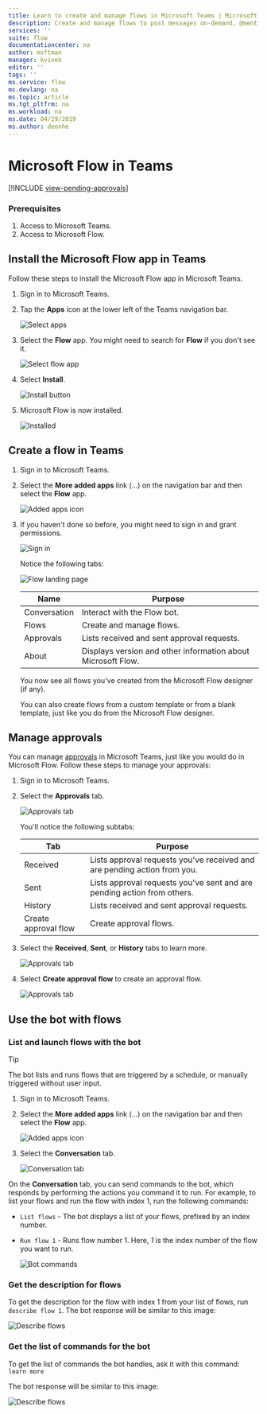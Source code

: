 ```yaml
---
title: Learn to create and manage flows in Microsoft Teams | Microsoft Docs
description: Create and manage flows to post messages on-demand, @mention users and channels, post cards with response options, and more.
services: ''
suite: flow
documentationcenter: na
author: msftman
manager: kvivek
editor: ''
tags: ''
ms.service: flow
ms.devlang: na
ms.topic: article
ms.tgt_pltfrm: na
ms.workload: na
ms.date: 04/29/2019
ms.author: deonhe
---
```


# Microsoft Flow in Teams
[!INCLUDE [view-pending-approvals](includes/cc-rebrand.md)]

### Prerequisites

1. Access to Microsoft Teams.
1. Access to Microsoft Flow.

## Install the Microsoft Flow app in Teams

Follow these steps to install the Microsoft Flow app in Microsoft Teams.

1. Sign in to Microsoft Teams.

1. Tap the **Apps** icon at the lower left of the Teams navigation bar.

    ![Select apps](media/flows-teams/apps.png)

1. Select the **Flow** app. You might need to search for **Flow** if you don't see it.

    ![Select flow app](media/flows-teams/select-flow-app.png)

1. Select **Install**.

    ![Install button](media/flows-teams/select-install.png)

1. Microsoft Flow is now installed.

    ![Installed](media/flows-teams/flow-installed.png)


## Create a flow in Teams

1. Sign in to Microsoft Teams.

1. Select the **More added apps** link (...) on the navigation bar and then select the **Flow** app.

    ![Added apps icon](media/flows-teams/added-apps-icon.png)

1. If you haven't done so before, you might need to sign in and grant permissions.

    ![Sign in](media/flows-teams/grant-permissions-sign-in.png)


    Notice the following tabs:

    ![Flow landing page](media/flows-teams/flow-landing-page.png)

    Name|Purpose
    ----|-----|
    Conversation|Interact with the Flow bot.
    Flows|Create and manage flows.
    Approvals|Lists received and sent approval requests.
    About|Displays version and other information about Microsoft Flow.


    You now see all flows you've created from the Microsoft Flow designer (if any). 

    You can also create flows from a custom template or from a blank template, just like you do from the Microsoft Flow designer. 

## Manage approvals

You can manage [approvals](modern-approvals.md) in Microsoft Teams, just like you would do in Microsoft Flow. Follow these steps to manage your approvals:

1. Sign in to Microsoft Teams.
1. Select the **Approvals** tab.

    ![Approvals tab](media/flows-teams/approvals-tab.png)

    You'll notice the following subtabs:

    Tab|Purpose
    ----|-----|
    Received|Lists approval requests you've received and are pending action from you.
    Sent|Lists approval requests you've sent and are pending action from others.
    History|Lists received and sent approval requests.
    Create approval flow|Create approval flows.

1. Select the **Received**, **Sent**, or **History** tabs to learn more.

    ![Approvals tab](media/flows-teams/approvals-tab-2.png)

1. Select **Create approval flow** to create an approval flow.

    ![Approvals tab](media/flows-teams/approvals-tab-3.png)

## Use the bot with flows

### List and launch flows with the bot

> [!TIP]
> The bot lists and runs flows that are triggered by a schedule, or manually triggered without user input.

1. Sign in to Microsoft Teams.
1. Select the **More added apps** link (...) on the navigation bar and then select the **Flow** app.

    ![Added apps icon](media/flows-teams/added-apps-icon.png)
    
1. Select the **Conversation** tab.

    ![Conversation tab](media/flows-teams/conversations-tab.png)

On the **Conversation** tab, you can send commands to the bot, which responds by performing the actions you command it to run. For example, to list your flows and run the flow with index 1, run the following commands:

- ```List flows``` - The bot displays a list of your flows, prefixed by an index number.
- ```Run flow 1``` - Runs flow number 1. Here, *1* is the index number of the flow you want to run.

   ![Bot commands](media/flows-teams/bot-commands.png)

### Get the description for flows

To get the description for the flow with index 1 from your list of flows, run ```describe flow 1```. The bot response will be similar to this image:

   ![Describe flows](media/flows-teams/bot-describe.png)

### Get the list of commands for the bot

To get the list of commands the bot handles, ask it with this command: ```learn more``` 

The bot response will be similar to this image:

![Describe flows](media/flows-teams/bot-learn-more.png) 

